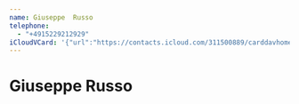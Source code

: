 ```yaml
---
name: Giuseppe  Russo
telephone:
  - "+4915229212929"
iCloudVCard: '{"url":"https://contacts.icloud.com/311500889/carddavhome/card/9A366A12-B9B0-4B81-B4AE-910AAFD93C9B.vcf","etag":"\"kmfhau59\"","data":"BEGIN:VCARD\r\nVERSION:3.0\r\nFN:\r\nN:Russo;Giuseppe ;;;\r\nUID:E0DAF479-BA15-4F83-92E9-17C6E4A86E47\r\nPRODID:-//Apple Inc.//iOS 13.5.1//EN\r\nREV:2025-04-03T22:17:54Z\r\nORG:;\r\nTEL:+4915229212929\r\nEND:VCARD"}'
---
```

# Giuseppe  Russo